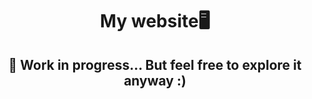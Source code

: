 <div align="center">

  # My website🖥️ <br> 

  ## 🔧 Work in progress... But feel free to explore it anyway :)

</div>

